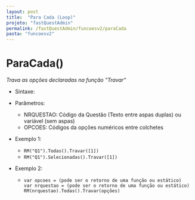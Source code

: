 ```yaml
---
layout: post
title:  "Para Cada (Loop)"
projeto: "fastQuestAdmin"
permalink: /fastQuestAdmin/funcoesv2/paraCada
pasta: "funcoesv2"
---
```


# ParaCada()
*Trava as opções declaradas na função "Travar"*

- Sintaxe:


- Parâmetros:
  - NRQUESTAO: Código da Questão (Texto entre aspas duplas) ou variável (sem aspas)
  - OPCOES: Códigos da opções numéricos entre colchetes
- Exemplo 1:
  - `RM("Q1").Todas().Travar([1])`
  - `RM("Q1").Selecionadas().Travar([1])`
- Exemplo 2:
    - <pre>
      <code>var opcoes = (pode ser o retorno de uma função ou estático)
      var nrquestao = (pode ser o retorno de uma função ou estático)
      RM(nrquestao).Todas().Travar(opções)</code>
      </pre>
